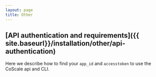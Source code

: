 ```yaml
---
layout: page
title: Other
---
```


## [API authentication and requirements]({{ site.baseurl}}/installation/other/api-authentication)
Here we describe how to find your `app_id` and `accesstoken` to use the CoScale api and CLI.
